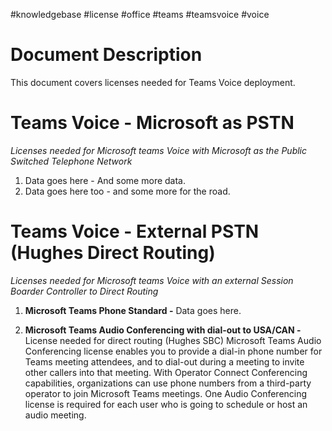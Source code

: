 #knowledgebase  #license #office #teams #teamsvoice #voice 

# Document Description
This document covers licenses needed for Teams Voice deployment. 

# Teams Voice - Microsoft as PSTN
_Licenses needed for Microsoft teams Voice with Microsoft as the Public Switched Telephone Network_

1. Data goes here - And some more data.
2. Data goes here too - and some more for the road. 



# Teams Voice - External PSTN (Hughes Direct Routing)
_Licenses needed for Microsoft teams Voice with an external Session Boarder Controller to Direct Routing_

1. **Microsoft Teams Phone Standard -** Data goes here.

2. **Microsoft Teams Audio Conferencing with dial-out to USA/CAN -** License needed for direct routing (Hughes SBC) Microsoft Teams Audio Conferencing license enables you to provide a dial-in phone number for Teams meeting attendees, and to dial-out during a meeting to invite other callers into that meeting. With Operator Connect Conferencing capabilities, organizations can use phone numbers from a third-party operator to join Microsoft Teams meetings. One Audio Conferencing license is required for each user who is going to schedule or host an audio meeting.

